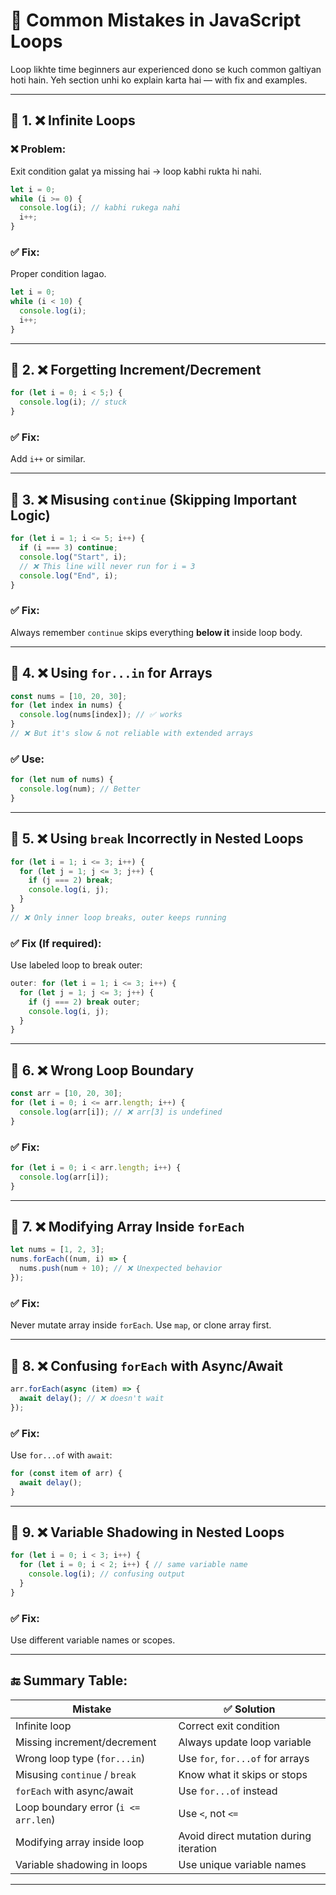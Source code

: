 # 🚫 Common Mistakes in JavaScript Loops

Loop likhte time beginners aur experienced dono se kuch common galtiyan hoti hain. Yeh section unhi ko explain karta hai — with fix and examples.

---

## 🧠 1. ❌ Infinite Loops

### ❌ Problem:
Exit condition galat ya missing hai → loop kabhi rukta hi nahi.

```js
let i = 0;
while (i >= 0) {
  console.log(i); // kabhi rukega nahi
  i++;
}
```

### ✅ Fix:
Proper condition lagao.

```js
let i = 0;
while (i < 10) {
  console.log(i);
  i++;
}
```

---

## 🧠 2. ❌ Forgetting Increment/Decrement

```js
for (let i = 0; i < 5;) {
  console.log(i); // stuck
}
```

### ✅ Fix:
Add `i++` or similar.

---

## 🧠 3. ❌ Misusing `continue` (Skipping Important Logic)

```js
for (let i = 1; i <= 5; i++) {
  if (i === 3) continue;
  console.log("Start", i);
  // ❌ This line will never run for i = 3
  console.log("End", i);
}
```

### ✅ Fix:
Always remember `continue` skips everything **below it** inside loop body.

---

## 🧠 4. ❌ Using `for...in` for Arrays

```js
const nums = [10, 20, 30];
for (let index in nums) {
  console.log(nums[index]); // ✅ works
}
// ❌ But it's slow & not reliable with extended arrays
```

### ✅ Use:
```js
for (let num of nums) {
  console.log(num); // Better
}
```

---

## 🧠 5. ❌ Using `break` Incorrectly in Nested Loops

```js
for (let i = 1; i <= 3; i++) {
  for (let j = 1; j <= 3; j++) {
    if (j === 2) break;
    console.log(i, j);
  }
}
// ❌ Only inner loop breaks, outer keeps running
```

### ✅ Fix (If required):
Use labeled loop to break outer:

```js
outer: for (let i = 1; i <= 3; i++) {
  for (let j = 1; j <= 3; j++) {
    if (j === 2) break outer;
    console.log(i, j);
  }
}
```

---

## 🧠 6. ❌ Wrong Loop Boundary

```js
const arr = [10, 20, 30];
for (let i = 0; i <= arr.length; i++) {
  console.log(arr[i]); // ❌ arr[3] is undefined
}
```

### ✅ Fix:
```js
for (let i = 0; i < arr.length; i++) {
  console.log(arr[i]);
}
```

---

## 🧠 7. ❌ Modifying Array Inside `forEach`

```js
let nums = [1, 2, 3];
nums.forEach((num, i) => {
  nums.push(num + 10); // ❌ Unexpected behavior
});
```

### ✅ Fix:
Never mutate array inside `forEach`. Use `map`, or clone array first.

---

## 🧠 8. ❌ Confusing `forEach` with Async/Await

```js
arr.forEach(async (item) => {
  await delay(); // ❌ doesn't wait
});
```

### ✅ Fix:
Use `for...of` with `await`:

```js
for (const item of arr) {
  await delay();
}
```

---

## 🧠 9. ❌ Variable Shadowing in Nested Loops

```js
for (let i = 0; i < 3; i++) {
  for (let i = 0; i < 2; i++) { // same variable name
    console.log(i); // confusing output
  }
}
```

### ✅ Fix:
Use different variable names or scopes.

---

## 🔚 Summary Table:

| Mistake                              | ✅ Solution                              |
|--------------------------------------|------------------------------------------|
| Infinite loop                        | Correct exit condition                   |
| Missing increment/decrement          | Always update loop variable              |
| Wrong loop type (`for...in`)         | Use `for`, `for...of` for arrays         |
| Misusing `continue` / `break`        | Know what it skips or stops              |
| `forEach` with async/await           | Use `for...of` instead                   |
| Loop boundary error (`i <= arr.len`) | Use `<`, not `<=`                        |
| Modifying array inside loop          | Avoid direct mutation during iteration   |
| Variable shadowing in loops          | Use unique variable names                |

---

